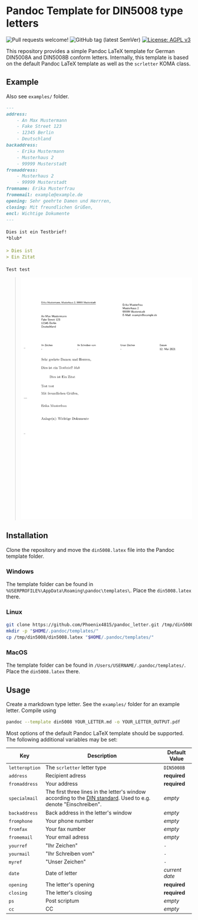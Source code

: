 # Pandoc Template for DIN5008 type letters

![Pull requests welcome!](https://img.shields.io/badge/-Pull%20requests%20welcome!-informational)
![GitHub tag (latest SemVer)](https://img.shields.io/github/v/tag/Phoenix4815/pandoc_letter?sort=semver)
[![License: AGPL v3](https://img.shields.io/badge/license-AGPL%20v3-blue.svg)](http://www.gnu.org/licenses/agpl-3.0)

This repository provides a simple Pandoc LaTeX template for German DIN5008A and DIN5008B conform letters.
Internally, this template is based on the default Pandoc LaTeX template as well as the `scrletter` KOMA class.

## Example

Also see `examples/` folder.

```markdown
---
address:
    - An Max Mustermann
    - Fake Street 123
    - 12345 Berlin
    - Deutschland
backaddress:
    - Erika Mustermann
    - Musterhaus 2
    - 99999 Musterstadt
fromaddress:
    - Musterhaus 2
    - 99999 Musterstadt
fromname: Erika Musterfrau
fromemail: example@example.de
opening: Sehr geehrte Damen und Herrren,
closing: Mit freundlichen Grüßen,
encl: Wichtige Dokumente
---

Dies ist ein Testbrief!
*blub*

> Dies ist
> Ein Zitat
 
Test test
```

> ![Screenshot example letter](examples/example.png)

## Installation

Clone the repository and move the `din5008.latex` file into the Pandoc template folder.

### Windows

The template folder can be found in `%USERPROFILE%\AppData\Roaming\pandoc\templates\`.
Place the `din5008.latex` there.

### Linux

```bash
git clone https://github.com/Phoenix4815/pandoc_letter.git /tmp/din5008/
mkdir -p "$HOME/.pandoc/templates/"
cp /tmp/din5008/din5008.latex "$HOME/.pandoc/templates/"
```

### MacOS

The template folder can be found in `/Users/USERNAME/.pandoc/templates/`.
Place the `din5008.latex` there.

## Usage

Create a markdown type letter.
See the `examples/` folder for an example letter.
Compile using

```bash
pandoc --template din5008 YOUR_LETTER.md -o YOUR_LETTER_OUTPUT.pdf
```

Most options of the default Pandoc LaTeX template should be supported.
The following additional variables may be set:

| Key            | Description                                                                                                                                               | Default Value  |
|----------------|-----------------------------------------------------------------------------------------------------------------------------------------------------------|----------------|
| `letteroption` | The `scrletter` letter type                                                                                                                               | `DIN5008B`     |
| `address`      | Recipient adress                                                                                                                                          | __required__   |
| `fromaddress`  | Your address                                                                                                                                              | __required__   |
| `specialmail`  | The first three lines in the letter's window according to the [DIN standard](https://de.wikipedia.org/wiki/DIN_5008). Used to e.g. denote "Einschreiben". | _empty_        |
| `backaddress`  | Back address in the letter's window                                                                                                                       | _empty_        |
| `fromphone`    | Your phone number                                                                                                                                         | _empty_        |
| `fromfax`      | Your fax number                                                                                                                                           | _empty_        |
| `fromemail`    | Your email adress                                                                                                                                         | _empty_        |
| `yourref`      | "Ihr Zeichen"                                                                                                                                             | `-`            |
| `yourmail`     | "Ihr Schreiben vom"                                                                                                                                       | `-`            |
| `myref`        | "Unser Zeichen"                                                                                                                                           | `-`            |
| `date`         | Date of letter                                                                                                                                            | _current date_ |
| `opening`      | The letter's opening                                                                                                                                      | __required__   |
| `closing`      | The letter's closing                                                                                                                                      | __required__   |
| `ps`           | Post scriptum                                                                                                                                             | _empty_        |
| `cc`           | CC                                                                                                                                                        | _empty_        |

